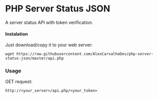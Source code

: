# PHP Server Status JSON
A server status API with token verification.

#### Instalation
Just download/copy it to your web server:
```
wget https://raw.githubusercontent.com/AlexCarvalhoDev/php-server-status-json/master/api.php
```

### Usage
GET request:
```
http://<your_server>/api.php/<your_token>
```
